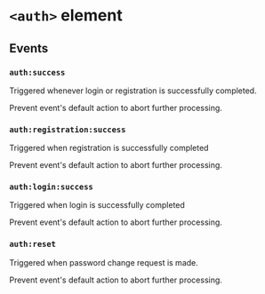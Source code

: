# `<auth>` element

## Events

### `auth:success`
Triggered whenever login or registration is successfully completed.

Prevent event's default action to abort further processing.

### `auth:registration:success`
Triggered when registration is successfully completed

Prevent event's default action to abort further processing.

### `auth:login:success`
Triggered when login is successfully completed

Prevent event's default action to abort further processing.

### `auth:reset`
Triggered when password change request is made.

Prevent event's default action to abort further processing.